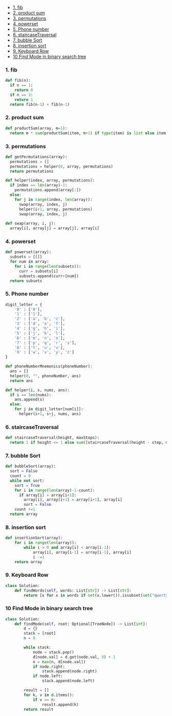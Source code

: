 - [1. fib](#1-fib)
- [2.   product sum](#2---product-sum)
- [3.   permutations](#3---permutations)
- [4.   powerset](#4---powerset)
- [5.   Phone number](#5---phone-number)
- [6.   staircaseTraversal](#6---staircasetraversal)
- [7.   bubble Sort](#7---bubble-sort)
- [8. insertion sort](#8-insertion-sort)
- [9. Keyboard Row](#9-keyboard-row)
- [10 Find Mode in binary search tree](#10-find-mode-in-binary-search-tree)


### 1. fib

~~~python
def fib(n):
  if n == 1:
    return 0
  if n == 2:
    return 1
  return fib(n-1) + fib(n-1)
~~~



### 2.   product sum

~~~python
def productSum(array, m=1):
  return m * sum(productSum(item, m+1) if type(item) is list else item for item in array)
~~~



### 3.   permutations

~~~python
def getPermutations(array):
  permutations = []
  permutations = helper(0, array, permutations)
  return permutations

def helper(index, array, permutations):
  if index == len(array)-1:
    permutations.append(array[:])
  else:
    for j in range(index, len(array)):
      swap(array, index, j)
      helper(i+1, array, permutations)
      swap(array, index, j)
      
def swap(array, i, j):
  array[i], array[j] = array[j], array[i]
~~~





### 4.   powerset

~~~python
def powerset(array):
  subsets = [[]]
  for num in array:
    for i in range(len(subsets)):
      curr = subsets[i]
      subsets.append(curr+[num])
  return subsets
~~~





### 5.   Phone number

~~~python
digit_letter = {
	'0' : ['0'],
	'1' : ['1'],
	'2' : ['a', 'b', 'c'],
	'3' : ['d', 'e', 'f'],
	'4' : ['g', 'h', 'i'],
	'5' : ['j', 'k', 'l'],
	'6' : ['m', 'n', 'o'],
	'7' : ['p', 'q', 'r', 's'],
	'8' : ['t', 'u', 'v'],
	'9' : ['w', 'x', 'y', 'z']
}

def phoneNumberMnemonics(phoneNumber):
  ans = []
  helper(0, "", phoneNumber, ans)
  return ans

def helper(i, s, nums, ans):
  if i == len(nums):
    ans.append(s)
  else:
    for j in digit_letter[num[i]]:
      helper(i+1, s+j, nums, ans)
~~~




### 6.   staircaseTraversal

~~~python
def staircaseTraversal(height, maxStops):
  return 1 if height <= 1 else sum([staircaseTraversal(height - step, maxStops)] for step in range(1, min(maxsteps+1, height+1)))
~~~





### 7.   bubble Sort

~~~python
def bubbleSort(array):
  sort = False
  count = 0
  while not sort:
    sort = True
    for i in range(len(array)-1-count):
      if array[i] > array[i+1]:
        array[i], array[i+1] = array[i+1], array[i]
        sort = False
    count +=1
  return array
~~~





### 8. insertion sort

~~~python
def insertionSort(array):
    for i in range(len(array)):
        while i > 0 and array[i] < array[i-1]:
            array[i], array[i-1] = array[i-1], array[i]
            i -=1
    return array
~~~





### 9. Keyboard Row

~~~python
class Solution:
    def findWords(self, words: List[str]) -> List[str]:
        return [x for x in words if set(x.lower()).issubset(set("qwertyuiop")) or set(x.lower()).issubset(set("asdfghjkl")) or set(x.lower()).issubset(set("zxcvbnm"))]
~~~


### 10 Find Mode in binary search tree

~~~python
class Solution:
    def findMode(self, root: Optional[TreeNode]) -> List[int]:
        d = {}
        stack = [root]
        n = 0

        while stack:
            node = stack.pop()
            d[node.val] = d.get(node.val, 0) + 1
            n = max(n, d[node.val])
            if node.right:
                stack.append(node.right)
            if node.left:
                stack.append(node.left)

        result = []
        for k, v in d.items():
            if v == n:
                result.append(k)
        return result
~~~